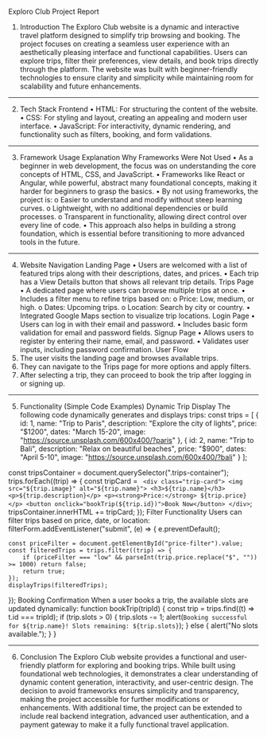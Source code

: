 Exploro Club Project Report
1. Introduction
The Exploro Club website is a dynamic and interactive travel platform designed to simplify trip browsing and booking. The project focuses on creating a seamless user experience with an aesthetically pleasing interface and functional capabilities. Users can explore trips, filter their preferences, view details, and book trips directly through the platform. The website was built with beginner-friendly technologies to ensure clarity and simplicity while maintaining room for scalability and future enhancements.
________________________________________
2. Tech Stack
Frontend
•	HTML: For structuring the content of the website.
•	CSS: For styling and layout, creating an appealing and modern user interface.
•	JavaScript: For interactivity, dynamic rendering, and functionality such as filters, booking, and form validations.
________________________________________
3. Framework Usage Explanation
Why Frameworks Were Not Used
•	As a beginner in web development, the focus was on understanding the core concepts of HTML, CSS, and JavaScript.
•	Frameworks like React or Angular, while powerful, abstract many foundational concepts, making it harder for beginners to grasp the basics.
•	By not using frameworks, the project is: 
o	Easier to understand and modify without steep learning curves.
o	Lightweight, with no additional dependencies or build processes.
o	Transparent in functionality, allowing direct control over every line of code.
•	This approach also helps in building a strong foundation, which is essential before transitioning to more advanced tools in the future.
________________________________________
4. Website Navigation
Landing Page
•	Users are welcomed with a list of featured trips along with their descriptions, dates, and prices.
•	Each trip has a View Details button that shows all relevant trip details.
Trips Page
•	A dedicated page where users can browse multiple trips at once.
•	Includes a filter menu to refine trips based on: 
o	Price: Low, medium, or high.
o	Dates: Upcoming trips.
o	Location: Search by city or country.
•	Integrated Google Maps section to visualize trip locations.
Login Page
•	Users can log in with their email and password.
•	Includes basic form validation for email and password fields.
Signup Page
•	Allows users to register by entering their name, email, and password.
•	Validates user inputs, including password confirmation.
User Flow
1.	The user visits the landing page and browses available trips.
2.	They can navigate to the Trips page for more options and apply filters.
3.	After selecting a trip, they can proceed to book the trip after logging in or signing up.
________________________________________
5. Functionality (Simple Code Examples)
Dynamic Trip Display
The following code dynamically generates and displays trips:
const trips = [
    { id: 1, name: "Trip to Paris", description: "Explore the city of lights", price: "$1200", dates: "March 15-20", image: "https://source.unsplash.com/600x400/?paris" },
    { id: 2, name: "Trip to Bali", description: "Relax on beautiful beaches", price: "$900", dates: "April 5-10", image: "https://source.unsplash.com/600x400/?bali" }
];

const tripsContainer = document.querySelector(".trips-container");
trips.forEach((trip) => {
    const tripCard = `
    <div class="trip-card">
        <img src="${trip.image}" alt="${trip.name}">
        <h3>${trip.name}</h3>
        <p>${trip.description}</p>
        <p><strong>Price:</strong> ${trip.price}</p>
        <button onclick="bookTrip(${trip.id})">Book Now</button>
    </div>`;
    tripsContainer.innerHTML += tripCard;
});
Filter Functionality
Users can filter trips based on price, date, or location:
filterForm.addEventListener("submit", (e) => {
    e.preventDefault();

    const priceFilter = document.getElementById("price-filter").value;
    const filteredTrips = trips.filter((trip) => {
        if (priceFilter === "low" && parseInt(trip.price.replace("$", "")) >= 1000) return false;
        return true;
    });
    displayTrips(filteredTrips);
});
Booking Confirmation
When a user books a trip, the available slots are updated dynamically:
function bookTrip(tripId) {
    const trip = trips.find((t) => t.id === tripId);
    if (trip.slots > 0) {
        trip.slots -= 1;
        alert(`Booking successful for ${trip.name}! Slots remaining: ${trip.slots}`);
    } else {
        alert("No slots available.");
    }
}
________________________________________
6. Conclusion
The Exploro Club website provides a functional and user-friendly platform for exploring and booking trips. While built using foundational web technologies, it demonstrates a clear understanding of dynamic content generation, interactivity, and user-centric design. The decision to avoid frameworks ensures simplicity and transparency, making the project accessible for further modifications or enhancements.
With additional time, the project can be extended to include real backend integration, advanced user authentication, and a payment gateway to make it a fully functional travel application.

